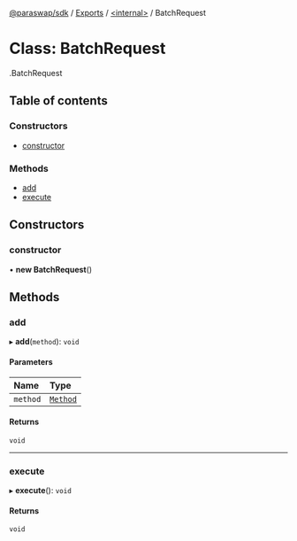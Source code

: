 [@paraswap/sdk](../README.md) / [Exports](../modules.md) / [<internal\>](../modules/internal_.md) / BatchRequest

# Class: BatchRequest

[<internal>](../modules/internal_.md).BatchRequest

## Table of contents

### Constructors

- [constructor](internal_.BatchRequest.md#constructor)

### Methods

- [add](internal_.BatchRequest.md#add)
- [execute](internal_.BatchRequest.md#execute)

## Constructors

### constructor

• **new BatchRequest**()

## Methods

### add

▸ **add**(`method`): `void`

#### Parameters

| Name | Type |
| :------ | :------ |
| `method` | [`Method`](../interfaces/internal_.Method.md) |

#### Returns

`void`

___

### execute

▸ **execute**(): `void`

#### Returns

`void`
